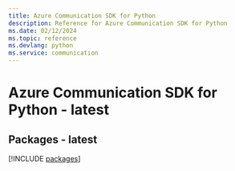 ```yaml
---
title: Azure Communication SDK for Python
description: Reference for Azure Communication SDK for Python
ms.date: 02/12/2024
ms.topic: reference
ms.devlang: python
ms.service: communication
---
```

# Azure Communication SDK for Python - latest
## Packages - latest
[!INCLUDE [packages](communication-index.md)]